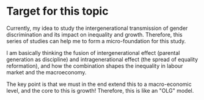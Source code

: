 # Target for this topic

Currently, my idea to study the intergenerational transmission of gender discrimination and its impact on inequality and growth. Therefore, this series of studies can help me to form a micro-foundation for this study. 

I am basically thinking the fusion of intergenerational effect (parental generation as discipline) and intragenerational effect (the spread of equality reformation), and how the combination shapes the inequality in labour market and the macroeconomy.

The key point is that we must in the end extend this to a macro-economic level, and the core to this is growth! Therefore, this is like an "OLG" model.